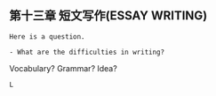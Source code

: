 ## 第十三章 短文写作(ESSAY WRITING)
~~~~
Here is a question.

- What are the difficulties in writing?
~~~~
Vocabulary?
Grammar?
Idea?
~~~~
L